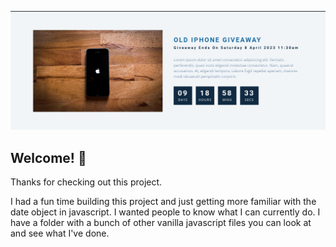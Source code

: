 ![Design preview for the Results summary component coding challenge](./design/preview-design.png)

## Welcome! 👋

Thanks for checking out this project.

I had a fun time building this project and just getting more familiar with the date object in javascript. I wanted people to know what I can currently do. I have a folder with a bunch of other vanilla javascript files you can look at and see what I've done. 